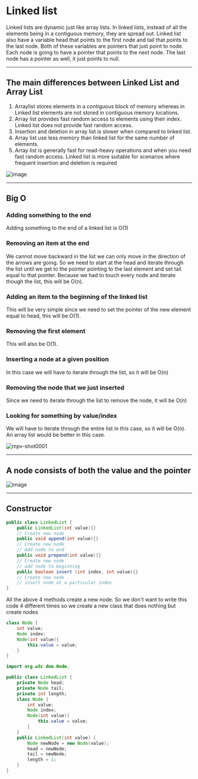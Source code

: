 # Linked list
Linked lists are dynamic just like array lists. In linked lists, instead of all the elements being in a contiguous memory,
they are spread out. Linked list also have a variable head that points to the first node and tail that points to the last node.
Both of these variables are pointers that just point to node. Each node is going to have a pointer that points to the next node.
The last node has a pointer as well, it just points to null.
***
## The main differences between Linked List and Array List
1. Arraylist stores elements in a contiguous block of memory whereas in Linked list elements are not stored in contiguous
memory locations.
2. Array list provides fast random access to elements using their index. Linked list does not provide fast random access.
3. Insertion and deletion in array list is slower when compared to linked list.
4. Array list use less memory than linked list for the same number of elements.
5. Array list is generally fast for read-heavy operations and when you need fast random access. Linked list is more suitable
for scenarios where frequent insertion and deletion is required  

![image](https://github.com/Vishwas2/DSA-in-Java/assets/67436082/6048a6de-31c8-4f78-9313-59bd3b2fc89d)
***
## Big O
### Adding something to the end
Adding something to the end of a linked list is O(1)
### Removing an item at the end
We cannot move backward in the list we can only move in the direction of the arrows are going. So we need to start at the head
and iterate through the list until we get to the pointer pointing to the last element and set tail equal to that pointer.
Because we had to touch every node and iterate though the list,
this will be O(n).
### Adding an item to the beginning of the linked list
This will be very simple since we need to set the pointer of the new element equal to head, this will be O(1).
### Removing the first element
This will also be O(1).
### Inserting a node at a given position
In this case we will have to iterate through the list, so it will be O(n)
### Removing the node that we just inserted
Since we need to iterate through the list to remove the node, it will be O(n)
### Looking for something by value/index
We will have to iterate through the entire list in this case, so it will be O(n). An array list would be better in this case.  

![mpv-shot0001](https://github.com/Vishwas2/Web-development-course/assets/67436082/efeab4e1-b3cd-4cfd-9668-cfbc1e86ad19)
***
## A node consists of both the value and the pointer
![image](https://github.com/Vishwas2/Web-development-course/assets/67436082/4f99ce5b-6754-4bb9-acc7-91c9b3d328dd)
***

## Constructor
````java
public class LinkedList {
    public LinkedList(int value){}
    // Create new node
    public void append(int value){}
    // Create new node 
    // Add node to end
    public void prepend(int value){}
    // Create new node 
    // add node to beginning
    public boolean insert (int index, int value){}
    // Create new node
    // insert node at a particular index
}
````
All the above 4 methods create a new node. So we don't want to write this code 4 different times so we create a new class
that does nothing but create nodes
````java
class Node {
    int value;
    Node index;
    Node(int value){
        this.value = value;
    }
}
````

````java
import org.w3c.dom.Node;

public class LinkedList {
    private Node head;
    private Node tail;
    private int length;
    class Node {
        int value;
        Node index;
        Node(int value){
            this.value = value;
        }
    }
    public LinkedList(int value) {
        Node newNode = new Node(value);
        head = newNode;
        tail = newNode;
        length = 1;
    }
}
````

